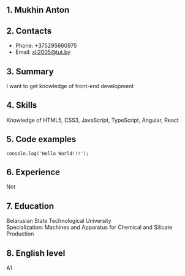## 1. Mukhin Anton
## 2. Contacts
* Phone: +375295660975
* Email: xll2005@tut.by

## 3. Summary
I want to get knowledge of front-end development

## 4. Skills
Knowledge of HTML5, CSS3, JavaScript, TypeScript, Angular, React

## 5. Code examples
`console.log('Hello World!!!');`

## 6. Experience
Not

## 7. Education
Belarusian State Technological University  
Specialization: Machines and Apparatus for Chemical and Silicate Production

## 8. English level
A1